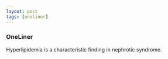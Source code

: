 ```yaml
---
layout: post
tags: [oneliner]
---
```



### OneLiner

Hyperlipidemia is a characteristic finding in nephrotic syndrome.
